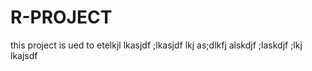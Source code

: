 # R-PROJECT
this project is ued to etelkjl lkasjdf ;lkasjdf lkj as;dlkfj alskdjf ;laskdjf ;lkj lkajsdf 
